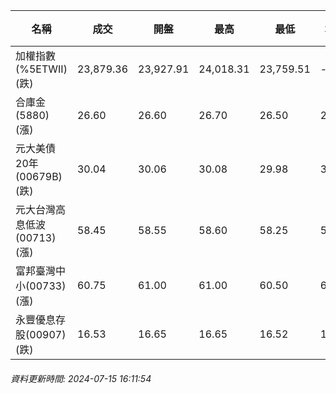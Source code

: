 | 名稱 | 成交 | 開盤 | 最高 | 最低 | 均價 | 成交金額(億) | 昨收 | 漲跌幅 | 漲跌 | 總量 | 昨量 | 振幅 |
| -------- | -------- | -------- | -------- |-------- | -------- | -------- |-------- |-------- |-------- | -------- | -------- |-------- |
|加權指數(%5ETWII) (跌)|23,879.36|23,927.91|24,018.31|23,759.51|-|4,604.97|23,916.93|0.16%|37.57|10,098,672|0|1.08%|
|合庫金(5880) (漲)|26.60|26.60|26.70|26.50|26.60|2.27|26.55|0.19%|0.05|8,550|13,045|0.75%|
|元大美債20年(00679B) (跌)|30.04|30.06|30.08|29.98|30.02|21.72|30.15|0.36%|0.11|72,348|71,754|0.33%|
|元大台灣高息低波(00713) (漲)|58.45|58.55|58.60|58.25|58.42|7.00|58.35|0.17%|0.10|11,976|8,928|0.60%|
|富邦臺灣中小(00733) (漲)|60.75|61.00|61.00|60.50|60.74|0.719|60.60|0.25%|0.15|1,183|2,970|0.83%|
|永豐優息存股(00907) (跌)|16.53|16.65|16.65|16.52|16.55|0.346|16.58|0.30%|0.05|2,092|2,353|0.78%|
###### 資料更新時間: 2024-07-15 16:11:54